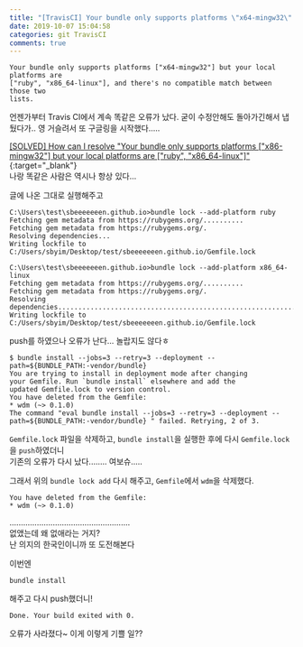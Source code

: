 ```yaml
---
title: "[TravisCI] Your bundle only supports platforms \"x64-mingw32\" but... 오류 수정"
date: 2019-10-07 15:04:58
categories: git TravisCI
comments: true
---
```


```
Your bundle only supports platforms ["x64-mingw32"] but your local platforms are
["ruby", "x86_64-linux"], and there's no compatible match between those two
lists.
```  
언젠가부터 Travis CI에서 계속 똑같은 오류가 났다. 굳이 수정안해도 돌아가긴해서 냅뒀다가.. 영 거슬려서 
또 구글링을 시작했다.....  
  
[[SOLVED] How can I resolve "Your bundle only supports platforms ["x86-mingw32"] but your local platforms are ["ruby", "x86_64-linux"]"](https://tutel.me/c/programming/questions/43429685/how+can+i+resolve+quotyour+bundle+only+supports+platforms+quotx86mingw32quot+but+your+local+platforms+are+quotrubyquot+quotx86_64linuxquotquot){:target="_blank"}  
나랑 똑같은 사람은 역시나 항상 있다...  
  
글에 나온 그대로 실행해주고  
  
```
C:\Users\test\sbeeeeeeen.github.io>bundle lock --add-platform ruby
Fetching gem metadata from https://rubygems.org/..........
Fetching gem metadata from https://rubygems.org/.
Resolving dependencies...
Writing lockfile to C:/Users/sbyim/Desktop/test/sbeeeeeeen.github.io/Gemfile.lock

C:\Users\test\sbeeeeeeen.github.io>bundle lock --add-platform x86_64-linux
Fetching gem metadata from https://rubygems.org/..........
Fetching gem metadata from https://rubygems.org/.
Resolving dependencies..........................................................................................................................................................................................................................................................................................................................................................................................................................................
Writing lockfile to C:/Users/sbyim/Desktop/test/sbeeeeeeen.github.io/Gemfile.lock
```
  
push를 하였으나 오류가 난다... 놀랍지도 않다ㅎ  
  
```
$ bundle install --jobs=3 --retry=3 --deployment --path=${BUNDLE_PATH:-vendor/bundle}
You are trying to install in deployment mode after changing
your Gemfile. Run `bundle install` elsewhere and add the
updated Gemfile.lock to version control.
You have deleted from the Gemfile:
* wdm (~> 0.1.0)
The command "eval bundle install --jobs=3 --retry=3 --deployment --path=${BUNDLE_PATH:-vendor/bundle} " failed. Retrying, 2 of 3.
```  
  
`Gemfile.lock` 파일을 삭제하고, `bundle install`을 실행한 후에 다시 `Gemfile.lock`을 `push`하였더니  
기존의 오류가 다시 났다........ 여보슈.....  
  
그래서 위의 `bundle lock add` 다시 해주고, `Gemfile`에서 `wdm`을 삭제했다.  

```
You have deleted from the Gemfile:
* wdm (~> 0.1.0)
```  
.....................................................  
없앴는데 왜 없애라는 거지?  
난 의지의 한국인이니까 또 도전해본다  
  
이번엔  
```
bundle install
```  
해주고 다시 push했더니!  
  
```
Done. Your build exited with 0.
```  
오류가 사라졌다~ 이게 이렇게 기쁠 일??  
  
  

